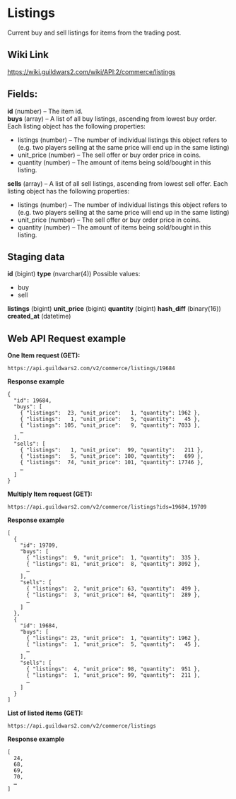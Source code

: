 # Listings
Current buy and sell listings for items from the trading post. 

## Wiki Link
https://wiki.guildwars2.com/wiki/API:2/commerce/listings

## Fields:  
**id** (number) – The item id.  
**buys** (array) – A list of all buy listings, ascending from lowest buy order. Each listing object has the following properties:  
- listings (number) – The number of individual listings this object refers to (e.g. two players selling at the same price will end up in the same listing)  
- unit_price (number) – The sell offer or buy order price in coins.  
- quantity (number) – The amount of items being sold/bought in this listing.

**sells** (array) – A list of all sell listings, ascending from lowest sell offer. Each listing object has the following properties:  
- listings (number) – The number of individual listings this object refers to (e.g. two players selling at the same price will end up in the same listing)  
- unit_price (number) – The sell offer or buy order price in coins.  
- quantity (number) – The amount of items being sold/bought in this listing.

## Staging data
**id** (bigint)
**type** (nvarchar(4)) Possible values:  
- buy
- sell

**listings** (bigint)
**unit_price** (bigint)
**quantity** (bigint)
**hash_diff** (binary(16))
**created_at** (datetime)

## Web API Request example
**One Item request (GET):**  
```
https://api.guildwars2.com/v2/commerce/listings/19684
```
**Response example**
```
{
  "id": 19684,
  "buys": [
    { "listings":  23, "unit_price":   1, "quantity": 1962 },
    { "listings":   1, "unit_price":   5, "quantity":   45 },
    { "listings": 105, "unit_price":   9, "quantity": 7033 },
    …
  ],
  "sells": [
    { "listings":   1, "unit_price":  99, "quantity":   211 },
    { "listings":   5, "unit_price": 100, "quantity":   699 },
    { "listings":  74, "unit_price": 101, "quantity": 17746 },
    …
  ]
}
```

**Multiply Item request (GET):**  
```
https://api.guildwars2.com/v2/commerce/listings?ids=19684,19709
```
**Response example**
```
[
  {
    "id": 19709,
    "buys": [
      { "listings":  9, "unit_price":  1, "quantity":  335 },
      { "listings": 81, "unit_price":  8, "quantity": 3092 },
      …
    ],
    "sells": [
      { "listings":  2, "unit_price": 63, "quantity":  499 },
      { "listings":  3, "unit_price": 64, "quantity":  289 },
      …
    ]
  },
  {
    "id": 19684,
    "buys": [
      { "listings": 23, "unit_price":  1, "quantity": 1962 },
      { "listings":  1, "unit_price":  5, "quantity":   45 },
      …
    ],
    "sells": [
      { "listings":  4, "unit_price": 98, "quantity":  951 },
      { "listings":  1, "unit_price": 99, "quantity":  211 },
      …
    ]
  }
]
```

**List of listed items (GET):**  
```
https://api.guildwars2.com/v2/commerce/listings
```
**Response example**
```
[
  24,
  68,
  69,
  70,
  …
]
```